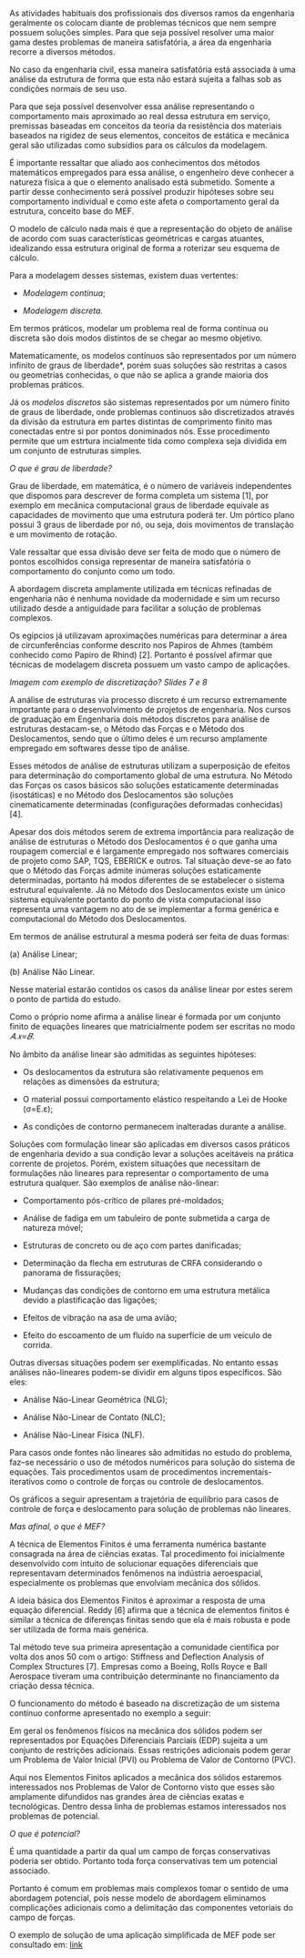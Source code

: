 As atividades habituais dos profissionais dos diversos ramos da engenharia geralmente os colocam diante de problemas técnicos que nem sempre possuem soluções simples. Para que seja possível resolver uma maior gama destes problemas de maneira satisfatória, a área da engenharia recorre a diversos métodos.

   No caso da engenharia civil, essa maneira satisfatória está associada à uma análise da estrutura de forma que esta não estará sujeita a falhas sob  as condições normais de seu uso.
    
   Para que seja possível desenvolver essa análise representando o comportamento mais aproximado ao real dessa estrutura em serviço, premissas baseadas em conceitos da teoria da resistência dos materiais baseados na rigidez de seus elementos, conceitos de estática e mecânica geral são utilizadas como subsídios para os cálculos da modelagem.
    
   É importante ressaltar que aliado aos conhecimentos dos métodos matemáticos empregados para essa análise, o engenheiro deve conhecer a natureza física a que o elemento analisado está submetido. Somente a partir desse conhecimento será possível produzir hipóteses sobre seu comportamento individual e como este afeta o comportamento geral da estrutura, conceito base do MEF.
    
   O modelo de cálculo nada mais é que a representação do objeto de análise de acordo com suas características geométricas e cargas atuantes, idealizando essa estrutura original de forma a roterizar seu esquema de cálculo.
    
   Para a modelagem desses sistemas, existem duas vertentes:
     
   - *Modelagem contínua*;
    
   - *Modelagem discreta*.
    
   Em termos práticos, modelar um problema real de forma contínua ou discreta são dois modos distintos de se chegar ao mesmo objetivo.
    
   Matematicamente, os modelos contínuos são representados por um número infinito de graus de liberdade*, porém suas soluções são  restritas a casos ou geometrias conhecidas, o que não se aplica a grande maioria dos problemas práticos.
    
   Já os *modelos discretos* são sistemas representados por um número finito de graus de liberdade, onde problemas contínuos são discretizados através da divisão da estrutura em partes distintas de comprimento finito mas conectadas entre si por pontos doniminados nós. Esse procedimento permite que um estrtura incialmente tida como complexa seja dividida em um conjunto de estruturas simples.
    
   *O que é grau de liberdade?*
    
   Grau de liberdade, em matemática, é o número de variáveis independentes que dispomos para descrever de forma completa um sistema [1], por exemplo em mecânica computacional graus de liberdade equivale as capacidades de movimento que uma estrutura poderá ter. Um pórtico plano possui 3 graus de liberdade por nó, ou seja, dois movimentos de translação e um movimento de rotação.
    
   Vale ressaltar que essa divisão deve ser feita de modo que o número de pontos escolhidos consiga representar de maneira satisfatória o comportamento do conjunto como um todo.
    
   A abordagem discreta amplamente utilizada em técnicas refinadas de engenharia não é nenhuma novidade da modernidade e sim um recurso utilizado desde a antiguidade para facilitar a solução de problemas complexos.
    
   Os egípcios já utilizavam aproximações numéricas para determinar a área de circunferências conforme descrito nos Papiros de Ahmes (também conhecido como Papiro de Rhind) [2]. Portanto é possível afirmar que técnicas de modelagem discreta possuem um vasto campo de aplicações. 
     
   *Imagem com exemplo de discretização? Slides 7 e 8*
    
   A análise de estruturas via processo discreto é um recurso extremamente importante para o desenvolvimento de projetos de engenharia. Nos cursos de graduação em Engenharia dois métodos discretos para análise de estruturas destacam-se, o Método das Forças e o Método dos Deslocamentos, sendo que o último deles é um recurso amplamente empregado em softwares desse tipo de análise.
    
   Esses métodos de análise de estruturas utilizam a superposição de efeitos para determinação do comportamento global de uma estrutura. No Método das Forças os casos básicos são soluções estaticamente determinadas (isostáticas) e no Método dos Deslocamentos são soluções cinematicamente determinadas (configurações deformadas conhecidas) [4].
    
   Apesar dos dois métodos serem de extrema importância para realização de análise de estruturas o Método dos Deslocamentos é o que ganha uma roupagem comercial e é largamente empregado nos softwares comerciais de projeto como SAP, TQS, EBERICK e outros. Tal situação deve-se ao fato que o Método das Forças admite inúmeras soluções estaticamente determinadas, portanto há modos diferentes de se estabelecer o sistema estrutural equivalente. Já no Método dos Deslocamentos existe um único sistema equivalente portanto do ponto de vista computacional isso representa uma vantagem no ato de se implementar a forma genérica e computacional do Método dos Deslocamentos.
   
   Em termos de análise estrutural a mesma poderá ser feita de duas formas:
    
   (a) Análise Linear;
    
   (b) Análise Não Linear.
    
   Nesse material estarão contidos os casos da análise linear por estes serem o ponto de partida do estudo.
   
   Como o próprio nome afirma a análise linear é formada por um conjunto finito de equações lineares que matricialmente podem ser escritas no modo *𝐴.𝑥=𝐵*.
    
   No âmbito da análise linear são admitidas as seguintes hipóteses:
   
   - Os deslocamentos da estrutura são relativamente pequenos em relações as dimensões da estrutura;
   
   - O material possui comportamento elástico respeitando a Lei de Hooke (σ=E.ε);
   
   - As condições de contorno permanecem inalteradas durante a análise.
    
   Soluções com formulação linear são aplicadas em diversos casos práticos de engenharia devido a sua condição levar a soluções aceitáveis na prática corrente de projetos. Porém, existem situações que necessitam de formulações não lineares para representar o comportamento de uma estrutura qualquer. São exemplos de análise não-linear:
   
   - Comportamento pós-crítico de pilares pré-moldados;
    
   - Análise de fadiga em um tabuleiro de ponte submetida a carga de natureza móvel;
    
   - Estruturas de concreto ou de aço com partes danificadas;
   
   - Determinação da flecha em estruturas de CRFA considerando o panorama de fissurações;
   
   - Mudanças das condições de contorno em uma estrutura metálica devido a plastificação das ligações;

   - Efeitos de vibração na asa de uma avião;

   - Efeito do escoamento de um fluído na superfície de um veículo de corrida.
 
   Outras diversas situações podem ser exemplificadas. No entanto essas análises não-lineares podem-se dividir em alguns tipos específicos. São eles:

   - Análise Não-Linear Geométrica (NLG);
   
   - Análise Não-Linear de Contato (NLC);
    
   - Análise Não-Linear Física (NLF).
    
   Para casos onde fontes não lineares são admitidas no estudo do problema, faz–se necessário o uso de métodos numéricos para solução do sistema de equações. Tais procedimentos usam de procedimentos incrementais-iterativos como o controle de forças ou controle de deslocamentos. 
   
   Os gráficos a seguir apresentam a trajetória de equilíbrio para casos de controle de força e deslocamento para solução de problemas não lineares.
    
   *Mas afinal, o que é MEF?*
    
   A técnica de Elementos Finitos é uma ferramenta numérica bastante consagrada na área de ciências exatas. Tal procedimento foi inicialmente desenvolvido com intuito de solucionar equações diferenciais que representavam determinados fenômenos na indústria aeroespacial, especialmente os problemas que envolviam mecânica dos sólidos.
    
   A ideia básica dos Elementos Finitos é aproximar a resposta de uma equação diferencial. Reddy [6] afirma que a técnica de elementos finitos é similar a técnica de diferenças finitas sendo que ela é mais robusta e pode ser utilizada de forma mais genérica.
   
   Tal método teve sua primeira apresentação a comunidade científica por volta dos anos 50 com o artigo: Stiffness and Deflection Analysis of Complex Structures [7]. Empresas como a Boeing, Rolls Royce e Ball Aerospace tiveram uma contribuição determinante no financiamento da criação dessa técnica.
    
   O funcionamento do método é baseado na discretização de um sistema contínuo conforme apresentado no exemplo a seguir:
   
    
   Em geral os fenômenos físicos na mecânica dos sólidos podem ser representados por Equações Diferenciais Parciais (EDP) sujeita a um conjunto de restrições adicionais. Essas restrições adicionais podem gerar um Problema de Valor Inicial (PVI) ou Problema de Valor de Contorno (PVC).
    
   Aqui nos Elementos Finitos aplicados a mecânica dos sólidos estaremos interessados nos Problemas de Valor de Contorno visto que esses são amplamente difundidos nas grandes área de ciências exatas e tecnológicas. Dentro dessa linha de problemas estamos interessados nos problemas de potencial.
    
   *O que é potencial?*
    
   É uma quantidade a partir da qual um campo de forças conservativas poderia ser obtido. Portanto toda força conservativas tem um potencial associado.
    
   Portanto é comum em problemas mais complexos tomar o sentido de uma abordagem potencial, pois nesse modelo de abordagem eliminamos complicações adicionais como a delimitação das componentes vetoriais do campo de forças.
    



O exemplo de solução de uma aplicação simplificada de MEF pode ser consultado em: [link](https://nbviewer.jupyter.org/github/wmpjrufg/INTRODUCAO_MEF/blob/gh-pages/notebook1.ipynb)
